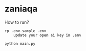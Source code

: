 # zaniaqa

How to run?
```
cp .env.sample .env
    update your open ai key in .env

python main.py
```